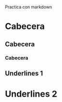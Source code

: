 Practica con markdown
# Cabecera
## Cabecera
### Cabecera

Underlines 1
------------

Underlines 2
============
